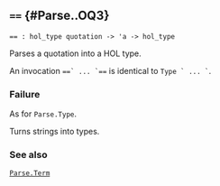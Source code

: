 ## `==` {#Parse..OQ3}


```
== : hol_type quotation -> 'a -> hol_type
```



Parses a quotation into a HOL type.


An invocation `` ==` ... `== `` is identical to `` Type ` ... ` ``.

### Failure

As for `Parse.Type`.


Turns strings into types.

### See also

[`Parse.Term`](#Parse.Term)

